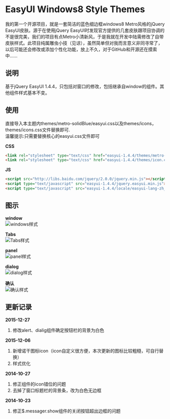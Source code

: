 EasyUI Windows8 Style Themes
================

我的第一个开源项目，就是一套简洁的蓝色细边框windows8 Metro风格的jQuery EasyUI皮肤。源于在使用jQuery EasyUI时发现官方提供的几套皮肤跟项目协调的不是很完美，我们的项目有点Metro小清新风，于是我就在开发中陆需修改了自带皮肤样式。此项目纯属雕虫小技（见谅），虽然简单但对我而言意义非同寻常了，以后可能还会修改或添加个性化功能，放上不久，对于GitHub和开源还在摸索中......

说明
----------------------
基于jQuery EasyUI 1.4.4，只包括对窗口的修改，包括继承自window的组件。其他组件样式基本不变。

使用
----------------------
直接导入本主题内themes/metro-solidBlue/easyui.css以及themes/icons，themes/icons.css文件替换即可.  
温馨提示:只需要替换核心的easyui.css文件即可  

**CSS**  
```html
<link rel="stylesheet" type="text/css" href="easyui-1.4.4/themes/metro-blue/easyui.css">
<link rel="stylesheet" type="text/css" href="easyui-1.4.4/themes/icon.css">
```

**JS**  
```html
<script src="http://libs.baidu.com/jquery/2.0.0/jquery.min.js"></script>
<script type="text/javascript" src="easyui-1.4.4/jquery.easyui.min.js"></script>
<script type="text/javascript" src="easyui-1.4.4/locale/easyui-lang-zh_CN.js"></script>
```

图示
----------------------
**window**  
![windows样式](http://dunizb.b0.upaiyun.com/p/eui-solid-blue/window.PNG "windows样式")  

**Tabs**  
![Tabs样式](http://dunizb.b0.upaiyun.com/p/eui-solid-blue/tabs.PNG "Tabs样式")

**panel**  
![panel样式](http://dunizb.b0.upaiyun.com/p/eui-solid-blue/panel.PNG "panel样式")

**dialog**  
![dialog样式](http://dunizb.b0.upaiyun.com/p/eui-solid-blue/dialog.PNG "dialog对话框样式")

**确认**  
![确认样式](http://dunizb.b0.upaiyun.com/p/eui-solid-blue/确认.PNG  "确认对话框样式")


更新记录
----------------------
**2015-12-27**  
 1. 修改alert、dialig组件确定按钮栏的背景为白色

**2015-12-06**  
 1. 新增诺干图标icon（icon自定义很方便，本次更新的图标比较粗糙，可自行替换）
 2. 样式优化

**2014-10-27**  
 1. 修正组件的icon错位的问题
 2. 去掉了窗口标题栏的背景条，改为白色无边框

**2014-10-23**  
 1. 修正$.messager.show组件的关闭按钮超出边框的问题